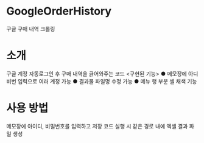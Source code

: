 # GoogleOrderHistory
구글 구매 내역 크롤링
# 소개
구글 계정 자동로그인 후 구매 내역을 긁어와주는 코드
<구현된 기능>
● 메모장에 아디 비번 입력으로 여러 계정 가능
● 결과물 파일명 수정 가능
● 메뉴 행 부분 셀 채색 기능
# 사용 방법
메모장에 아이디, 비밀번호를 입력하고 저장
코드 실행 시 같은 경로 내에 엑셀 결과 파일 생성
